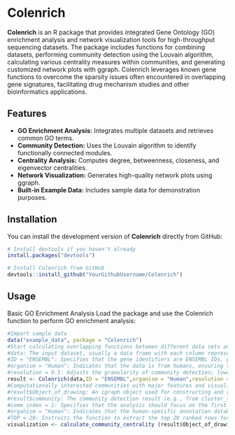 # Colenrich

**Colenrich** is an R package that provides integrated Gene Ontology (GO) enrichment analysis and network visualization tools for high-throughput sequencing datasets. The package includes functions for combining datasets, performing community detection using the Louvain algorithm, calculating various centrality measures within communities, and generating customized network plots with ggraph. Colenrich leverages known gene functions to overcome the sparsity issues often encountered in overlapping gene signatures, facilitating drug mechanism studies and other bioinformatics applications.

## Features

- **GO Enrichment Analysis:** Integrates multiple datasets and retrieves common GO terms.
- **Community Detection:** Uses the Louvain algorithm to identify functionally connected modules.
- **Centrality Analysis:** Computes degree, betweenness, closeness, and eigenvector centralities.
- **Network Visualization:** Generates high-quality network plots using ggraph.
- **Built-in Example Data:** Includes sample data for demonstration purposes.

## Installation

You can install the development version of **Colenrich** directly from GitHub:

```r
# Install devtools if you haven't already
install.packages("devtools")

# Install Colenrich from GitHub
devtools::install_github("YourGithubUsername/Colenrich")
```
## Usage
Basic GO Enrichment Analysis
Load the package and use the Colenrich function to perform GO enrichment analysis:
```r
#Import sample data
data("example_data", package = "Colenrich")
#Start calculating overlapping functions between different data sets and detect major communities using the Greedy community algorithm
#data: The input dataset, usually a data frame with each column representing a group of gene identifiers.
#ID = "ENSEMBL": Specifies that the gene identifiers are ENSEMBL IDs, guiding the function to use the appropriate annotation database.
#organism = "Human": Indicates that the data is from humans, ensuring the use of human-specific annotation databases (e.g., org.Hs.eg.db).
#resolution = 0.5: Adjusts the granularity of community detection; lower values yield fewer, larger communities, while higher values produce more, finer communities.
result <- Colenrich(data,ID = "ENSEMBL",organism = "Human",resolution = 0.5)
#Computationally interested communities with major features and visualizations
#result$Object_of_drawing: An igraph object used for constructing and visualizing the network.
#result$community: The community detection result (e.g., from cluster_louvain) derived from the network.
#comm_index = 1: Specifies that the analysis should focus on the first detected community.
#organism = "Human": Indicates that the human-specific annotation database (e.g., org.Hs.eg.db) should be used for retrieving GO annotations.
#TOP = 20: Instructs the function to extract the top 20 ranked rows for each centrality metric during gene filtering.
visualization <- calculate_community_centrality (result$Object_of_drawing,result$community,comm_index = 1, organism = "Human", TOP = 20)
